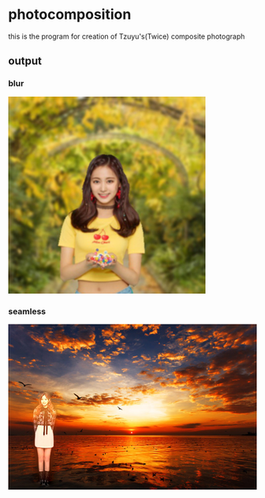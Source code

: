 # photocomposition
this is the program for creation of Tzuyu's(Twice) composite photograph  
## output
### blur
![Tzuyu](path/to/tzuyu1.png)  
### seamless
![Tzuyu](path/to/tzuyu2.png)  

